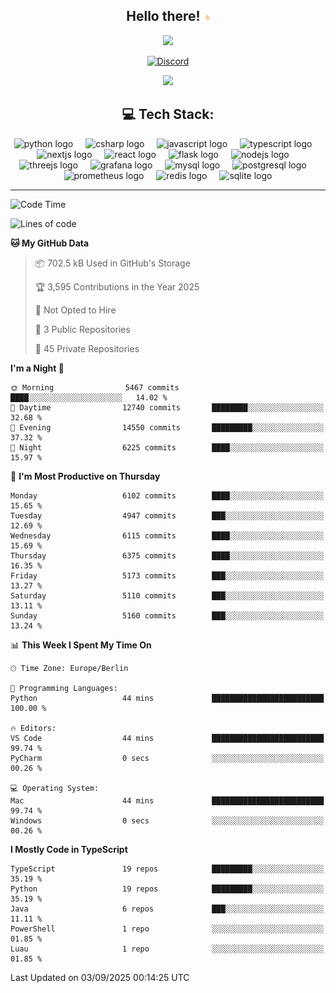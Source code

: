 <div align="center">
  
  ## <strong>Hello there! <img src="https://raw.githubusercontent.com/ginny100/ginny100/main/assets/waving-hand.webp" width="2%"></strong><br/>
  <p align="center">
    <a><img src="https://readme-typing-svg.herokuapp.com?color=3DF7E2&size=25&center=true&lines=hi;full+stack+developer;cops.bio+owner;"></a>
  </p>
  
</div>

<div align="center">
  <a href="https://discord.gg/mullencord">
    <img src="https://discord.c99.nl/widget/theme-1/727599616043909190.png" alt="Discord" />
  </a>
    <p align="center">  
      <img src="https://komarev.com/ghpvc/?username=Hunter-Matata">
    </p>
</div>

## <div align="center">💻 Tech Stack:</div>
<div align="center">
  <img src="https://cdn.jsdelivr.net/gh/devicons/devicon/icons/python/python-original.svg" height="40" alt="python logo"  />
  <img width="12" />
  <img src="https://cdn.jsdelivr.net/gh/devicons/devicon/icons/csharp/csharp-original.svg" height="40" alt="csharp logo"  />
  <img width="12" />
  <img src="https://cdn.jsdelivr.net/gh/devicons/devicon/icons/javascript/javascript-original.svg" height="40" alt="javascript logo"  />
  <img width="12" />
  <img src="https://cdn.jsdelivr.net/gh/devicons/devicon/icons/typescript/typescript-original.svg" height="40" alt="typescript logo"  />
  <img width="12" />
  <img src="https://cdn.jsdelivr.net/gh/devicons/devicon/icons/nextjs/nextjs-original.svg" height="40" alt="nextjs logo"  />
  <img width="12" />
  <img src="https://cdn.jsdelivr.net/gh/devicons/devicon/icons/react/react-original.svg" height="40" alt="react logo"  />
  <img width="12" />
  <img src="https://cdn.jsdelivr.net/gh/devicons/devicon/icons/flask/flask-original.svg" height="40" alt="flask logo"  />
  <img width="12" />
  <img src="https://cdn.jsdelivr.net/gh/devicons/devicon/icons/nodejs/nodejs-original.svg" height="40" alt="nodejs logo"  />
  <img width="12" />
  <img src="https://cdn.jsdelivr.net/gh/devicons/devicon/icons/threejs/threejs-original.svg" height="40" alt="threejs logo"  />
  <img width="12" />
  <img src="https://cdn.jsdelivr.net/gh/devicons/devicon/icons/grafana/grafana-original.svg" height="40" alt="grafana logo"  />
  <img width="12" />
  <img src="https://cdn.jsdelivr.net/gh/devicons/devicon/icons/mysql/mysql-original.svg" height="40" alt="mysql logo"  />
  <img width="12" />
  <img src="https://cdn.jsdelivr.net/gh/devicons/devicon/icons/postgresql/postgresql-original.svg" height="40" alt="postgresql logo"  />
  <img width="12" />
  <img src="https://cdn.jsdelivr.net/gh/devicons/devicon/icons/prometheus/prometheus-original.svg" height="40" alt="prometheus logo"  />
  <img width="12" />
  <img src="https://cdn.jsdelivr.net/gh/devicons/devicon/icons/redis/redis-original.svg" height="40" alt="redis logo"  />
  <img width="12" />
  <img src="https://cdn.jsdelivr.net/gh/devicons/devicon/icons/sqlite/sqlite-original.svg" height="40" alt="sqlite logo"  />
</div>

---
<!--START_SECTION:waka-->
![Code Time](http://img.shields.io/badge/Code%20Time-1%2C334%20hrs%2044%20mins-blue)

![Lines of code](https://img.shields.io/badge/From%20Hello%20World%20I%27ve%20Written-2.9%20million%20lines%20of%20code-blue)

**🐱 My GitHub Data** 

> 📦 702.5 kB Used in GitHub's Storage 
 > 
> 🏆 3,595 Contributions in the Year 2025
 > 
> 🚫 Not Opted to Hire
 > 
> 📜 3 Public Repositories 
 > 
> 🔑 45 Private Repositories 
 > 
**I'm a Night 🦉** 

```text
🌞 Morning                5467 commits        ████░░░░░░░░░░░░░░░░░░░░░   14.02 % 
🌆 Daytime                12740 commits       ████████░░░░░░░░░░░░░░░░░   32.68 % 
🌃 Evening                14550 commits       █████████░░░░░░░░░░░░░░░░   37.32 % 
🌙 Night                  6225 commits        ████░░░░░░░░░░░░░░░░░░░░░   15.97 % 
```
📅 **I'm Most Productive on Thursday** 

```text
Monday                   6102 commits        ████░░░░░░░░░░░░░░░░░░░░░   15.65 % 
Tuesday                  4947 commits        ███░░░░░░░░░░░░░░░░░░░░░░   12.69 % 
Wednesday                6115 commits        ████░░░░░░░░░░░░░░░░░░░░░   15.69 % 
Thursday                 6375 commits        ████░░░░░░░░░░░░░░░░░░░░░   16.35 % 
Friday                   5173 commits        ███░░░░░░░░░░░░░░░░░░░░░░   13.27 % 
Saturday                 5110 commits        ███░░░░░░░░░░░░░░░░░░░░░░   13.11 % 
Sunday                   5160 commits        ███░░░░░░░░░░░░░░░░░░░░░░   13.24 % 
```


📊 **This Week I Spent My Time On** 

```text
🕑︎ Time Zone: Europe/Berlin

💬 Programming Languages: 
Python                   44 mins             █████████████████████████   100.00 % 

🔥 Editors: 
VS Code                  44 mins             █████████████████████████   99.74 % 
PyCharm                  0 secs              ░░░░░░░░░░░░░░░░░░░░░░░░░   00.26 % 

💻 Operating System: 
Mac                      44 mins             █████████████████████████   99.74 % 
Windows                  0 secs              ░░░░░░░░░░░░░░░░░░░░░░░░░   00.26 % 
```

**I Mostly Code in TypeScript** 

```text
TypeScript               19 repos            █████████░░░░░░░░░░░░░░░░   35.19 % 
Python                   19 repos            █████████░░░░░░░░░░░░░░░░   35.19 % 
Java                     6 repos             ███░░░░░░░░░░░░░░░░░░░░░░   11.11 % 
PowerShell               1 repo              ░░░░░░░░░░░░░░░░░░░░░░░░░   01.85 % 
Luau                     1 repo              ░░░░░░░░░░░░░░░░░░░░░░░░░   01.85 % 
```




 Last Updated on 03/09/2025 00:14:25 UTC
<!--END_SECTION:waka-->
